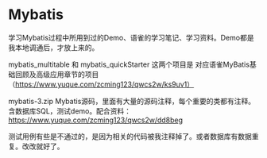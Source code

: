 # Mybatis
学习Mybatis过程中所用到过的Demo、语雀的学习笔记、学习资料。Demo都是我本地调通后，才放上来的。

mybatis_multitable 和 mybatis_quickStarter
这两个项目是
对应语雀MyBatis基础回顾及高级应用章节的项目（https://www.yuque.com/zcming123/qwcs2w/ks9uv1）

mybatis-3.zip
Mybatis源码，里面有大量的源码注释，每个重要的类都有注释。含数据库SQL，测试demo。配合资料：https://www.yuque.com/zcming123/qwcs2w/dd8beg


测试用例有些是不通过的，是因为相关的代码被我注释掉了。或者数据库有数据重复。改改就好了。
